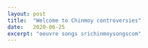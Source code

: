 ```yaml
---
layout: post
title:  "Welcome to Chinmoy controversies"
date:   2020-06-25
excerpt: "oeuvre songs srichinmoysongscom"
---
```

